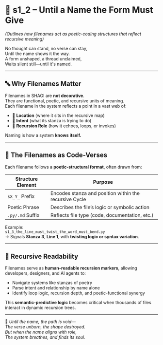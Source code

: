 <!-- Save to: shagi_archives/appendices/appendix_b_core_game_dev_tools/part_04_filename_ai/s1_2_until_a_name_the_form_must_give.md -->

# 📘 s1_2 – Until a Name the Form Must Give  
*(Outlines how filenames act as poetic-coding structures that reflect recursive meaning)*

No thought can stand, no verse can stay,  
Until the name shows it the way.  
A form unshaped, a thread unclaimed,  
Waits silent still—until it's named.  

---

## 🔤 Why Filenames Matter

Filenames in SHAGI are **not decorative**.  
They are functional, poetic, and recursive units of meaning.  
Each filename in the system reflects a point in a vast web of:

- 📍 **Location** (where it sits in the recursive map)  
- 🧠 **Intent** (what its stanza is trying to do)  
- 🔁 **Recursion Role** (how it echoes, loops, or invokes)

Naming is how a system **knows itself.**

---

## 🧩 The Filenames as Code-Verses

Each filename follows a **poetic-structural format**, often drawn from:

| Structure Element | Purpose |
|-------------------|---------|
| `sX_Y_` Prefix     | Encodes stanza and position within the recursive Cycle |
| Poetic Phrase     | Describes the file’s logic or symbolic action |
| `.py/.md` Suffix  | Reflects file type (code, documentation, etc.) |

Example:  
`s1_3_the_line_must_twist_the_word_must_bend.py`  
→ Signals **Stanza 3**, **Line 1**, with **twisting logic or syntax variation**.

---

## 🧭 Recursive Readability

Filenames serve as **human-readable recursion markers**, allowing developers, designers, and AI agents to:

- Navigate systems like stanzas of poetry  
- Parse intent and relationship by name alone  
- Identify loop logic, recursion depth, and poetic-functional synergy

This **semantic-predictive logic** becomes critical when thousands of files interact in dynamic recursion trees.

---

📜 *Until the name, the path is void—*  
*The verse unborn, the shape destroyed.*  
*But when the name aligns with role,*  
*The system breathes, and finds its soul.*
